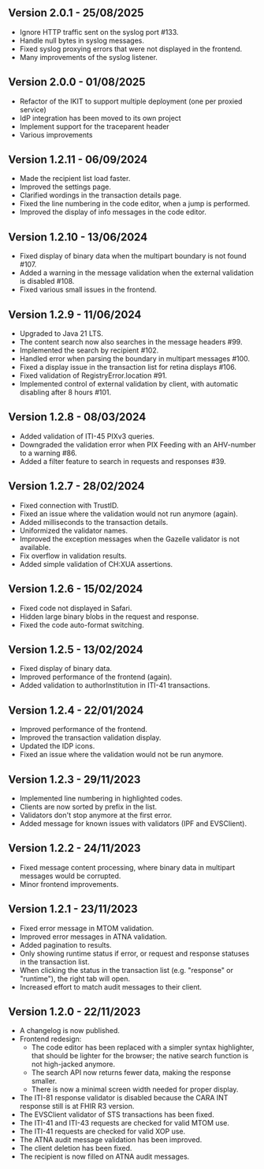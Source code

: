 ## Version 2.0.1 - 25/08/2025

- Ignore HTTP traffic sent on the syslog port #133.
- Handle null bytes in syslog messages.
- Fixed syslog proxying errors that were not displayed in the frontend.
- Many improvements of the syslog listener.

## Version 2.0.0 - 01/08/2025

- Refactor of the IKIT to support multiple deployment (one per proxied service)
- IdP integration has been moved to its own project
- Implement support for the traceparent header
- Various improvements

## Version 1.2.11 - 06/09/2024

- Made the recipient list load faster.
- Improved the settings page.
- Clarified wordings in the transaction details page.
- Fixed the line numbering in the code editor, when a jump is performed.
- Improved the display of info messages in the code editor.

## Version 1.2.10 - 13/06/2024

- Fixed display of binary data when the multipart boundary is not found #107.
- Added a warning in the message validation when the external validation is disabled #108.
- Fixed various small issues in the frontend.

## Version 1.2.9 - 11/06/2024

- Upgraded to Java 21 LTS.
- The content search now also searches in the message headers #99.
- Implemented the search by recipient #102.
- Handled error when parsing the boundary in multipart messages #100.
- Fixed a display issue in the transaction list for retina displays #106.
- Fixed validation of RegistryError.location #91.
- Implemented control of external validation by client, with automatic disabling after 8 hours #101.

## Version 1.2.8 - 08/03/2024

- Added validation of ITI-45 PIXv3 queries.
- Downgraded the validation error when PIX Feeding with an AHV-number to a warning #86.
- Added a filter feature to search in requests and responses #39.

## Version 1.2.7 - 28/02/2024

- Fixed connection with TrustID.
- Fixed an issue where the validation would not run anymore (again).
- Added milliseconds to the transaction details.
- Uniformized the validator names.
- Improved the exception messages when the Gazelle validator is not available.
- Fix overflow in validation results.
- Added simple validation of CH:XUA assertions.

## Version 1.2.6 - 15/02/2024

- Fixed code not displayed in Safari.
- Hidden large binary blobs in the request and response.
- Fixed the code auto-format switching.

## Version 1.2.5 - 13/02/2024

- Fixed display of binary data.
- Improved performance of the frontend (again).
- Added validation to authorInstitution in ITI-41 transactions.

## Version 1.2.4 - 22/01/2024

- Improved performance of the frontend.
- Improved the transaction validation display.
- Updated the IDP icons.
- Fixed an issue where the validation would not be run anymore.

## Version 1.2.3 - 29/11/2023

- Implemented line numbering in highlighted codes.
- Clients are now sorted by prefix in the list.
- Validators don't stop anymore at the first error.
- Added message for known issues with validators (IPF and EVSClient).

## Version 1.2.2 - 24/11/2023

- Fixed message content processing, where binary data in multipart messages would be corrupted.
- Minor frontend improvements.

## Version 1.2.1 - 23/11/2023

- Fixed error message in MTOM validation.
- Improved error messages in ATNA validation.
- Added pagination to results.
- Only showing runtime status if error, or request and response statuses in the transaction list.
- When clicking the status in the transaction list (e.g. "response" or "runtime"), the right tab will open.
- Increased effort to match audit messages to their client.

## Version 1.2.0 - 22/11/2023

- A changelog is now published.
- Frontend redesign:
    - The code editor has been replaced with a simpler syntax highlighter, that should be lighter for the browser; the
      native search function is not high-jacked anymore.
    - The search API now returns fewer data, making the response smaller.
    - There is now a minimal screen width needed for proper display.
- The ITI-81 response validator is disabled because the CARA INT response still is at FHIR R3 version.
- The EVSClient validator of STS transactions has been fixed.
- The ITI-41 and ITI-43 requests are checked for valid MTOM use.
- The ITI-41 requests are checked for valid XOP use.
- The ATNA audit message validation has been improved.
- The client deletion has been fixed.
- The recipient is now filled on ATNA audit messages.
